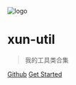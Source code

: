 ![logo](https://docsify.js.org/_media/icon.svg)

# xun-util

> 我的工具类合集


[Github](https://github.com/pengjielee/xun-util)
[Get Started](README.md)


<!-- background color -->

<!-- ![color](#f0f0f0) -->